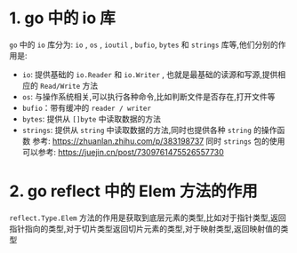 # 1. go 中的 io 库
`go` 中的 `io` 库分为: `io` , `os` , `ioutil` , `bufio`, `bytes` 和 `strings` 库等,他们分别的作用是:
- `io`: 提供基础的 `io.Reader` 和 `io.Writer` , 也就是最基础的读源和写源,提供相应的 `Read/Write` 方法
- `os`: 与操作系统相关,可以执行各种命令,比如判断文件是否存在,打开文件等
- `bufio`：带有缓冲的 `reader / writer` 
- `bytes`: 提供从 `[]byte` 中读取数据的方法
- `strings`: 提供从 `string` 中读取数据的方法,同时也提供各种 `string` 的操作函数
参考: https://zhuanlan.zhihu.com/p/383198737
同时 `strings` 包的使用可以参考: https://juejin.cn/post/7309761475526557730
# 2. go  reflect 中的 Elem 方法的作用
`reflect.Type.Elem` 方法的作用是获取到底层元素的类型,比如对于指针类型,返回指针指向的类型,对于切片类型返回切片元素的类型,对于映射类型,返回映射值的类型
